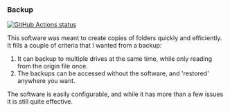 ### Backup  

<p align="left">
  <a href="https://github.com/actions/setup-python"><img alt="GitHub Actions status" src="https://github.com/actions/setup-python/workflows/Main%20workflow/badge.svg"></a>
</p>

This software was meant to create copies of folders quickly and efficiently.  It fills a couple of criteria that I wanted from a backup:  
1.  It can backup to multiple drives at the same time, while only reading from the origin file once.  
2.  The backups can be accessed without the software, and 'restored' anywhere you want.  
  
The software is easily configurable, and while it has more than a few issues it is still quite effective.
